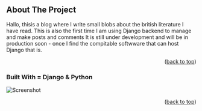 <!-- ABOUT THE PROJECT -->
## About The Project

Hallo, thisis a blog where I write small blobs about the british literature I have read. This is also the first time I am using Django backend to manage and make posts and comments
It is still under development and will be in production soon - once I find the compitable softwware that can host Django that is.

<p align="right">(<a href="#readme-top">back to top</a>)</p>


### Built With = Django & Python

![Screenshot](preview.jpg)

<p align="right">(<a href="#readme-top">back to top</a>)</p>